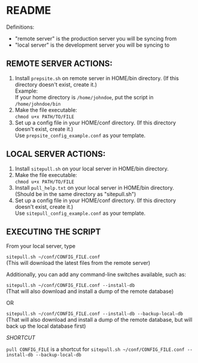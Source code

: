 # README

Definitions:

* "remote server" is the production server you will be syncing from
* "local server" is the development server you will be syncing to


## REMOTE SERVER ACTIONS:

1. Install `prepsite.sh` on remote server in HOME/bin directory.  (If this directory doesn't exist, create it.)  
   Example:  
   If your home directory is `/home/johndoe`, put the script in `/home/johndoe/bin`
1. Make the file executable:  
   `chmod u+x PATH/TO/FILE`
1. Set up a config file in your HOME/conf directory.  (If this directory doesn't exist, create it.)  
   Use `prepsite_config_example.conf` as your template.


## LOCAL SERVER ACTIONS:

1. Install `sitepull.sh` on your local server in HOME/bin directory.
1. Make the file executable:  
   `chmod u+x PATH/TO/FILE`
1. Install `pull_help.txt` on your local server in HOME/bin directory.  
   (Should be in the same directory as "sitepull.sh")
1. Set up a config file in your HOME/conf directory.  (If this directory doesn't exist, create it.)  
   Use `sitepull_config_example.conf` as your template.


## EXECUTING THE SCRIPT

From your local server, type

`sitepull.sh ~/conf/CONFIG_FILE.conf`  
(This will download the latest files from the remote server)

Additionally, you can add any command-line switches available, such as:

`sitepull.sh ~/conf/CONFIG_FILE.conf --install-db`  
(That will also download and install a dump of the remote database)

OR

`sitepull.sh ~/conf/CONFIG_FILE.conf --install-db --backup-local-db`  
(That will also download and install a dump of the remote database, but will back up the local database first)

*SHORTCUT*

`pull CONFIG_FILE`
is a shortcut for
`sitepull.sh ~/conf/CONFIG_FILE.conf --install-db --backup-local-db`